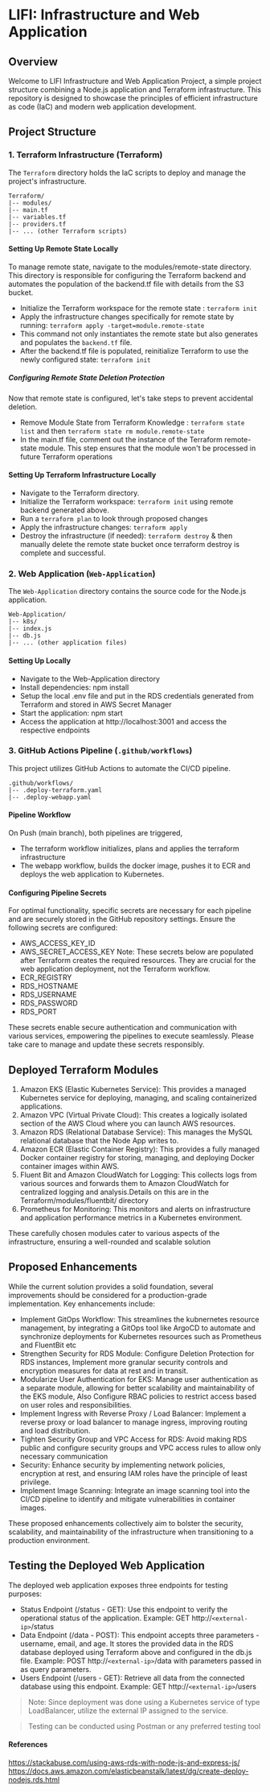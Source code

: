 # LIFI: Infrastructure and Web Application

## Overview

Welcome to LIFI Infrastructure and Web Application Project, a simple project structure combining a Node.js application and Terraform infrastructure. This repository is designed to showcase the principles of efficient infrastructure as code (IaC) and modern web application development.

## Project Structure

### 1. Terraform Infrastructure (Terraform)

The `Terraform` directory holds the IaC scripts to deploy and manage the project's infrastructure.

```
Terraform/
|-- modules/
|-- main.tf
|-- variables.tf
|-- providers.tf
|-- ... (other Terraform scripts)
```
#### Setting Up Remote State Locally
To manage remote state, navigate to the modules/remote-state directory. This directory is responsible for configuring the Terraform backend and automates the population of the backend.tf file with details from the S3 bucket.
- Initialize the Terraform workspace for the remote state : `terraform init`
- Apply the infrastructure changes specifically for remote state by running: `terraform apply -target=module.remote-state`
- This command not only instantiates the remote state but also generates and populates the `backend.tf` file.
- After the backend.tf file is populated, reinitialize Terraform to use the newly configured state: `terraform init`
##### Configuring Remote State Deletion Protection
Now that remote state is configured, let's take steps to prevent accidental deletion.
- Remove Module State from Terraform Knowledge : `terraform state list` and then `terraform state rm module.remote-state`
- In the main.tf file, comment out the instance of the Terraform remote-state module. This step ensures that the module won't be processed in future Terraform operations

#### Setting Up Terraform Infrastructure Locally
- Navigate to the Terraform directory.
- Initialize the Terraform workspace: `terraform init` using remote backend generated above.
- Run a `terraform plan` to look through proposed changes
- Apply the infrastructure changes: `terraform apply`
- Destroy the infrastructure (if needed): `terraform destroy` & then manually delete the remote state bucket once terraform destroy is complete and successful.


### 2. Web Application (`Web-Application`)

The `Web-Application` directory contains the source code for the Node.js application.

```
Web-Application/
|-- k8s/
|-- index.js
|-- db.js
|-- ... (other application files)
```

#### Setting Up Locally
- Navigate to the Web-Application directory
- Install dependencies: npm install
- Setup the local .env file and put in the RDS credentials generated from Terraform and stored in AWS Secret Manager
- Start the application: npm start
- Access the application at http://localhost:3001 and access the respective endpoints


### 3. GitHub Actions Pipeline (`.github/workflows`) 

This project utilizes GitHub Actions to automate the CI/CD pipeline.

```
.github/workflows/
|-- .deploy-terraform.yaml
|-- .deploy-webapp.yaml
```

#### Pipeline Workflow
On Push (main branch), both pipelines are triggered, 
- The terraform workflow initializes, plans and applies the terraform infrastructure
- The webapp workflow, builds the docker image, pushes it to ECR and deploys the web application to Kubernetes.

#### Configuring Pipeline Secrets
For optimal functionality, specific secrets are necessary for each pipeline and are securely stored in the GitHub repository settings. Ensure the following secrets are configured:
- AWS_ACCESS_KEY_ID
- AWS_SECRET_ACCESS_KEY
Note: These secrets below are populated after Terraform creates the required resources. They are crucial for the web application deployment, not the Terraform workflow.
- ECR_REGISTRY
- RDS_HOSTNAME
- RDS_USERNAME
- RDS_PASSWORD
- RDS_PORT

These secrets enable secure authentication and communication with various services, empowering the pipelines to execute seamlessly. Please take care to manage and update these secrets responsibly.


## Deployed Terraform Modules
1. Amazon EKS (Elastic Kubernetes Service): This provides a managed Kubernetes service for deploying, managing, and scaling containerized applications.
2. Amazon VPC (Virtual Private Cloud): This creates a logically isolated section of the AWS Cloud where you can launch AWS resources.
3. Amazon RDS (Relational Database Service): This manages the MySQL relational database that the Node App writes to.
4. Amazon ECR (Elastic Container Registry): This provides a fully managed Docker container registry for storing, managing, and deploying Docker container images within AWS.
5. Fluent Bit and Amazon CloudWatch for Logging: This collects logs from various sources and forwards them to Amazon CloudWatch for centralized logging and analysis.Details on this are in the Terraform/modules/fluentbit/ directory
6. Prometheus for Monitoring: This monitors and alerts on infrastructure and application performance metrics in a Kubernetes environment.

These carefully chosen modules cater to various aspects of the infrastructure, ensuring a well-rounded and scalable solution


## Proposed Enhancements
While the current solution provides a solid foundation, several improvements should be considered for a production-grade implementation. Key enhancements include:
- Implement GitOps Workflow: This streamlines the kubnernetes resource management, by integrating a GitOps tool like ArgoCD to automate and synchronize deployments for Kubernetes resources such as Prometheus and FluentBit etc
- Strengthen Security for RDS Module: Configure Deletion Protection for RDS instances, Implement more granular security controls and encryption measures for data at rest and in transit.
- Modularize User Authentication for EKS: Manage user authentication as a separate module, allowing for better scalability and maintainability of the EKS module, Also Configure RBAC policies to restrict access based on user roles and responsibilities.
- Implement Ingress with Reverse Proxy / Load Balancer: Implement a reverse proxy or load balancer to manage ingress, improving routing and load distribution.
- Tighten Security Group and VPC Access for RDS: Avoid making RDS public and configure security groups and VPC access rules to allow only necessary communication
- Security: Enhance security by implementing network policies, encryption at rest, and ensuring IAM roles have the principle of least privilege.
- Implement Image Scanning: Integrate an image scanning tool into the CI/CD pipeline to identify and mitigate vulnerabilities in container images.

These proposed enhancements collectively aim to bolster the security, scalability, and maintainability of the infrastructure when transitioning to a production environment.

## Testing the Deployed Web Application
The deployed web application exposes three endpoints for testing purposes:
- Status Endpoint (/status - GET): Use this endpoint to verify the operational status of the application.
Example: GET http://`<external-ip>`/status
- Data Endpoint (/data - POST): This endpoint accepts three parameters - username, email, and age.
It stores the provided data in the RDS database deployed using Terraform above and configured in the db.js file.
Example: POST http://`<external-ip>`/data with parameters passed in as query parameters.
- Users Endpoint (/users - GET): Retrieve all data from the connected database using this endpoint.
Example: GET http://`<external-ip>`/users

> Note: Since deployment was done using a Kubernetes service of type LoadBalancer, utilize the external IP assigned to the service.

> Testing can be conducted using Postman or any preferred testing tool

#### References
https://stackabuse.com/using-aws-rds-with-node-js-and-express-js/
https://docs.aws.amazon.com/elasticbeanstalk/latest/dg/create-deploy-nodejs.rds.html

